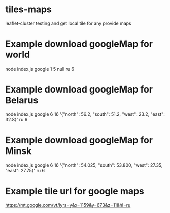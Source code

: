 # tiles-maps
leaflet-cluster testing and get local tile for any provide maps

# Example download googleMap for world
node index.js google 1 5 null ru 6

# Example download googleMap for Belarus
node index.js google 6 16 '{\"north\": 56.2, \"south\": 51.2, \"west\": 23.2, \"east\": 32.8}' ru 6

# Example download googleMap for Minsk
node index.js google 6 16 '{\"north\": 54.025, \"south\": 53.800, \"west\": 27.35, \"east\": 27.75}' ru 6

# Example tile url for google maps
https://mt.google.com/vt/lyrs=y&x=1159&y=673&z=11&hl=ru
